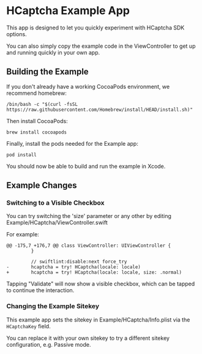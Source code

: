# HCaptcha Example App

This app is designed to let you quickly experiment with HCaptcha SDK options.

You can also simply copy the example code in the ViewController to get up and running quickly in your own app.


## Building the Example

If you don't already have a working CocoaPods environment, we recommend homebrew:

`/bin/bash -c "$(curl -fsSL https://raw.githubusercontent.com/Homebrew/install/HEAD/install.sh)"`

Then install CocoaPods:

`brew install cocoapods`

Finally, install the pods needed for the Example app:

`pod install`


You should now be able to build and run the example in Xcode.


## Example Changes

### Switching to a Visible Checkbox

You can try switching the 'size' parameter or any other by editing Example/HCaptcha/ViewController.swift

For example:

```
@@ -175,7 +176,7 @@ class ViewController: UIViewController {
         }

         // swiftlint:disable:next force_try
-        hcaptcha = try! HCaptcha(locale: locale)
+        hcaptcha = try! HCaptcha(locale: locale, size: .normal)
```

Tapping "Validate" will now show a visible checkbox, which can be tapped to continue the interaction.

### Changing the Example Sitekey

This example app sets the sitekey in Example/HCaptcha/Info.plist via the `HCaptchaKey` field.

You can replace it with your own sitekey to try a different sitekey configuration, e.g. Passive mode.

